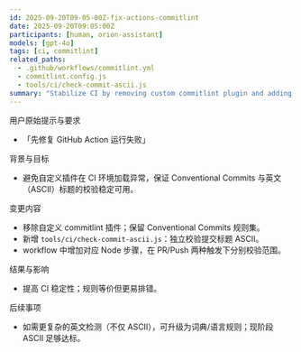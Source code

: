 ```yaml
---
id: 2025-09-20T09-05-00Z-fix-actions-commitlint
date: 2025-09-20T09:05:00Z
participants: [human, orion-assistant]
models: [gpt-4o]
tags: [ci, commitlint]
related_paths:
  - .github/workflows/commitlint.yml
  - commitlint.config.js
  - tools/ci/check-commit-ascii.js
summary: "Stabilize CI by removing custom commitlint plugin and adding a standalone ASCII check script; keep conventional rules."
---
```


用户原始提示与要求
- 「先修复 GitHub Action 运行失败」

背景与目标
- 避免自定义插件在 CI 环境加载异常，保证 Conventional Commits 与英文（ASCII）标题的校验稳定可用。

变更内容
- 移除自定义 commitlint 插件；保留 Conventional Commits 规则集。
- 新增 `tools/ci/check-commit-ascii.js`：独立校验提交标题 ASCII。
- workflow 中增加对应 Node 步骤，在 PR/Push 两种触发下分别校验范围。

结果与影响
- 提高 CI 稳定性；规则等价但更易排错。

后续事项
- 如需更复杂的英文检测（不仅 ASCII），可升级为词典/语言规则；现阶段 ASCII 足够达标。
